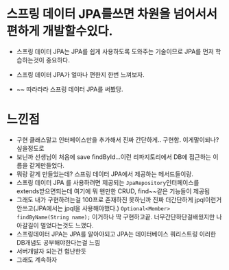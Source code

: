 # 스프링 데이터 JPA를쓰면 차원을 넘어서서 편하게 개발할수있다.

- 스프링 데이터 JPA는 JPA를 쉽게 사용하도록 도와주는 기술이므로 JPA를 먼저 학습하는것이 중요하다.

- 스프링 데이터 JPA가 얼마나 편한지 한번 느껴보자.

- ~~ 따라라라 스프링 데이터 JPA를 써봤당.

# 느낀점

- 구현 클래스말고 인터페이스만을 추가해서 진짜 간단하게.. 구현함. 이게말이되나? 싶을정도로
- 보닌까 선생님이 처음에 save findById...이런 리파지토리에서 DB에 접근하는 이름을 같게만들었다.
- 뭐랑 같게 만들었는데? 스프링 데이터 JPA에서 제공하는 메서드들이랑.
- 스프링 데이터 JPA 를 사용하려면 제공되는 `JpaRepository`인터페이스를 extends받으면되는데 여기에 뭐 왠만한 CRUD, find~~같은 기능들이 제공됨
- 그래도 내가 구현하려는걸 100프로 존재하진 못하닌까 진짜 더간단하게 jpql이런거 안쓰고(JPA에서는 jpql을 사용해야했다.)
  `Optional<Member> findByName(String name);`
  이거하나 딱 구현하고끝.
  너무간단하단걸배웠지만 나아갈길이 멀었다는것도 느꼈다.
- 스프링데이터 JPA는 JPA를 알아야되고 JPA는 데이터베이스 쿼리스트링 이러한 DB개념도 공부해야한다는걸 느낌
- 서버개발자 되는건 험난한듯
- 그래도 계속하자
